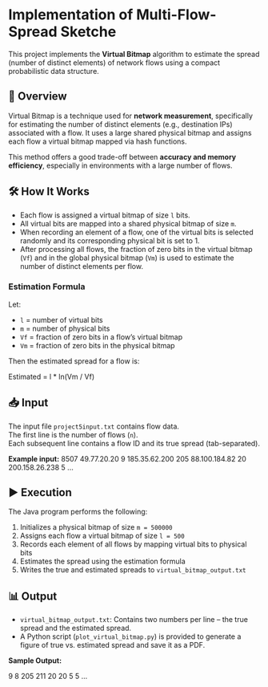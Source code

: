 # Implementation of Multi-Flow-Spread Sketche

This project implements the **Virtual Bitmap** algorithm to estimate the spread (number of distinct elements) of network flows using a compact probabilistic data structure.

## 📘 Overview

Virtual Bitmap is a technique used for **network measurement**, specifically for estimating the number of distinct elements (e.g., destination IPs) associated with a flow. It uses a large shared physical bitmap and assigns each flow a virtual bitmap mapped via hash functions.

This method offers a good trade-off between **accuracy and memory efficiency**, especially in environments with a large number of flows.

## 🛠️ How It Works

- Each flow is assigned a virtual bitmap of size `l` bits.
- All virtual bits are mapped into a shared physical bitmap of size `m`.
- When recording an element of a flow, one of the virtual bits is selected randomly and its corresponding physical bit is set to 1.
- After processing all flows, the fraction of zero bits in the virtual bitmap (`Vf`) and in the global physical bitmap (`Vm`) is used to estimate the number of distinct elements per flow.

### Estimation Formula

Let:

- `l` = number of virtual bits  
- `m` = number of physical bits  
- `Vf` = fraction of zero bits in a flow’s virtual bitmap  
- `Vm` = fraction of zero bits in the physical bitmap  

Then the estimated spread for a flow is:

Estimated = l * ln(Vm / Vf)


## 📥 Input

The input file `project5input.txt` contains flow data.  
The first line is the number of flows (`n`).  
Each subsequent line contains a flow ID and its true spread (tab-separated).

**Example input:**
8507
49.77.20.20 9
185.35.62.200 205
88.100.184.82 20
200.158.26.238 5
...


## ▶️ Execution

The Java program performs the following:

1. Initializes a physical bitmap of size `m = 500000`
2. Assigns each flow a virtual bitmap of size `l = 500`
3. Records each element of all flows by mapping virtual bits to physical bits
4. Estimates the spread using the estimation formula
5. Writes the true and estimated spreads to `virtual_bitmap_output.txt`

## 📊 Output

- `virtual_bitmap_output.txt`: Contains two numbers per line – the true spread and the estimated spread.
- A Python script (`plot_virtual_bitmap.py`) is provided to generate a figure of true vs. estimated spread and save it as a PDF.

**Sample Output:**

9 8
205 211
20 20
5 5
...
